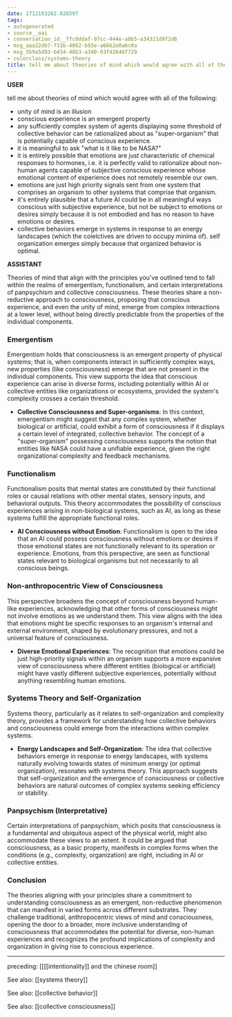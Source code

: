 ```yaml
---
date: 1712103262.826597
tags:
- autogenerated
- source__oai
- conversation_id__ffc0ddaf-97cc-444e-a8b5-a34321d9f2d6
- msg_aaa22db7-f31b-4862-b93e-a6662e0a6c0a
- msg_5b9a5d93-b434-48b3-a340-93f42646f729
- colorclass/systems-theory
title: tell me about theories of mind which would agree with all of the following
---
```


**USER**

tell me about theories of mind which would agree with all of the following:

* unity of mind is an illusion
* conscious experience is an emergent property
* any sufficiently complex system of agents displaying some threshold of collective behavior can be rationalized about as "super-organism" that is potentially capable of conscious experience.
* it is meaningful to ask "what is it like to be NASA?"
* it is entirely possible that emotions are just characteristic of chemical responses to hormones, i.e. it is perfectly valid to rationalize about non-human agents capable of subjective conscious experience whose emotional content of experience does not remotely resemble our own. 
* emotions are just high priority signals sent from one system that comprises an organism to other systems that comprise that organism.
* it's entirely plausible that a future AI could be in all meaningful ways conscious with subjective experience, but not be subject to emotions or desires simply because it is not embodied and has no reason to have emotions or desires.
* collective behaviors emerge in systems in response to an energy landscapes (which the colelctives are driven to occupy minima of). self organization emerges simply because that organized behavior is optimal.


**ASSISTANT**

Theories of mind that align with the principles you've outlined tend to fall within the realms of emergentism, functionalism, and certain interpretations of panpsychism and collective consciousness. These theories share a non-reductive approach to consciousness, proposing that conscious experience, and even the unity of mind, emerge from complex interactions at a lower level, without being directly predictable from the properties of the individual components.

### Emergentism

Emergentism holds that consciousness is an emergent property of physical systems; that is, when components interact in sufficiently complex ways, new properties (like consciousness) emerge that are not present in the individual components. This view supports the idea that conscious experience can arise in diverse forms, including potentially within AI or collective entities like organizations or ecosystems, provided the system's complexity crosses a certain threshold.

- **Collective Consciousness and Super-organisms**: In this context, emergentism might suggest that any complex system, whether biological or artificial, could exhibit a form of consciousness if it displays a certain level of integrated, collective behavior. The concept of a "super-organism" possessing consciousness supports the notion that entities like NASA could have a unifiable experience, given the right organizational complexity and feedback mechanisms.

### Functionalism

Functionalism posits that mental states are constituted by their functional roles or causal relations with other mental states, sensory inputs, and behavioral outputs. This theory accommodates the possibility of conscious experiences arising in non-biological systems, such as AI, as long as these systems fulfill the appropriate functional roles.

- **AI Consciousness without Emotion**: Functionalism is open to the idea that an AI could possess consciousness without emotions or desires if those emotional states are not functionally relevant to its operation or experience. Emotions, from this perspective, are seen as functional states relevant to biological organisms but not necessarily to all conscious beings.

### Non-anthropocentric View of Consciousness

This perspective broadens the concept of consciousness beyond human-like experiences, acknowledging that other forms of consciousness might not involve emotions as we understand them. This view aligns with the idea that emotions might be specific responses to an organism's internal and external environment, shaped by evolutionary pressures, and not a universal feature of consciousness.

- **Diverse Emotional Experiences**: The recognition that emotions could be just high-priority signals within an organism supports a more expansive view of consciousness where different entities (biological or artificial) might have vastly different subjective experiences, potentially without anything resembling human emotions.

### Systems Theory and Self-Organization

Systems theory, particularly as it relates to self-organization and complexity theory, provides a framework for understanding how collective behaviors and consciousness could emerge from the interactions within complex systems.

- **Energy Landscapes and Self-Organization**: The idea that collective behaviors emerge in response to energy landscapes, with systems naturally evolving towards states of minimum energy (or optimal organization), resonates with systems theory. This approach suggests that self-organization and the emergence of consciousness or collective behaviors are natural outcomes of complex systems seeking efficiency or stability.

### Panpsychism (Interpretative)

Certain interpretations of panpsychism, which posits that consciousness is a fundamental and ubiquitous aspect of the physical world, might also accommodate these views to an extent. It could be argued that consciousness, as a basic property, manifests in complex forms when the conditions (e.g., complexity, organization) are right, including in AI or collective entities.

### Conclusion

The theories aligning with your principles share a commitment to understanding consciousness as an emergent, non-reductive phenomenon that can manifest in varied forms across different substrates. They challenge traditional, anthropocentric views of mind and consciousness, opening the door to a broader, more inclusive understanding of consciousness that accommodates the potential for diverse, non-human experiences and recognizes the profound implications of complexity and organization in giving rise to conscious experience.


---

preceding: [[[[intentionality]] and the chinese room]]

See also: [[systems theory]]


See also: [[collective behavior]]


See also: [[collective consciousness]]